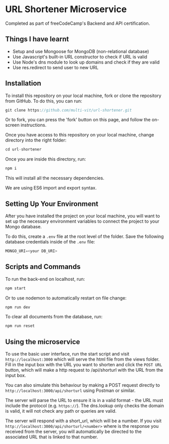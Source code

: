 # URL Shortener Microservice

Completed as part of freeCodeCamp's Backend and API certification.

## Things I have learnt

- Setup and use Mongoose for MongoDB (non-relational database)
- Use Javascript's built-in URL constructor to check if URL is valid
- Use Node's dns module to look up domains and check if they are valid
- Use res.redirect to send user to new URL

## Installation

To install this repository on your local machine, fork or clone the repository from GitHub. To do this, you can run:

```javascript
git clone https://github.com/multi-vit/url-shortener.git
```

Or to fork, you can press the 'fork' button on this page, and follow the on-screen instructions.

Once you have access to this repository on your local machine, change directory into the right folder:

```javascript
cd url-shortener
```

Once you are inside this directory, run:

```javascript
npm i
```

This will install all the necessary dependencies.

We are using ES6 import and export syntax.

## Setting Up Your Environment

After you have installed the project on your local machine, you will want to set up the necessary environment variables to connect the project to your Mongo database.

To do this, create a `.env` file at the root level of the folder. Save the following database credentials inside of the `.env` file:

```javascript
MONGO_URI=<your DB_URI>
```

## Scripts and Commands

To run the back-end on localhost, run:

```javascript
npm start
```

Or to use nodemon to automatically restart on file change:

```javascript
npm run dev
```

To clear all documents from the database, run:

```javascript
npm run reset
```

## Using the microservice

To use the basic user interface, run the start script and visit `http://localhost:3000` which will serve the html file from the views folder. Fill in the input box with the URL you want to shorten and click the `POST URL` button, which will make a http request to /api/shorturl with the URL from the input box.

You can also simulate this behaviour by making a POST request directly to `http://localhost:3000/api/shorturl` using Postman or similar.

The server will parse the URL to ensure it is in a valid format - the URL must include the protocol (e.g. `https://`). The dns.lookup only checks the domain is valid, it will not check any path or queries are valid.

The server will respond with a short_url, which will be a number. If you visit `http://localhost:3000/api/shorturl/<number>` where <number> is the response you received from the server, you will automatically be directed to the associated URL that is linked to that number.
